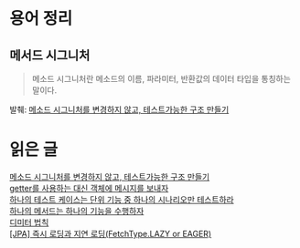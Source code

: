 # 용어 정리 
## 메서드 시그니처 
> 메소드 시그니처란 메소드의 이름, 파라미터, 반환값의 데이터 타입을 통칭하는 말이다. 

발췌: [메소드 시그니처를 변경하지 않고, 테스트가능한 구조 만들기](https://woowacourse.github.io/javable/2020-04-28/test-without-method-change) <br>

# 읽은 글 
[메소드 시그니처를 변경하지 않고, 테스트가능한 구조 만들기](https://woowacourse.github.io/javable/2020-04-28/test-without-method-change) <br>
[getter를 사용하는 대신 객체에 메시지를 보내자](https://woowacourse.github.io/javable/2020-04-28/ask-instead-of-getter) <br> 
[하나의 테스트 케이스는 단위 기능 중 하나의 시나리오만 테스트하라](https://woowacourse.github.io/javable/2020-04-24/one-test-must-check-one-scenario) <br> 
[하나의 메서드는 하나의 기능을 수행하자](https://woowacourse.github.io/javable/2020-05-10/single-job-method) <br> 
[디미터 법칙](https://johngrib.github.io/wiki/law-of-demeter/#%EB%94%94%EB%AF%B8%ED%84%B0-%EB%B2%95%EC%B9%99%EC%9D%84-%EC%9C%84%EB%B0%98%ED%95%9C-%EC%BD%94%EB%93%9C---%EA%B8%B0%EC%B0%A8-%EC%B6%A9%EB%8F%8C) <br> 
[[JPA] 즉시 로딩과 지연 로딩(FetchType.LAZY or EAGER)](https://ict-nroo.tistory.com/132) <br>
